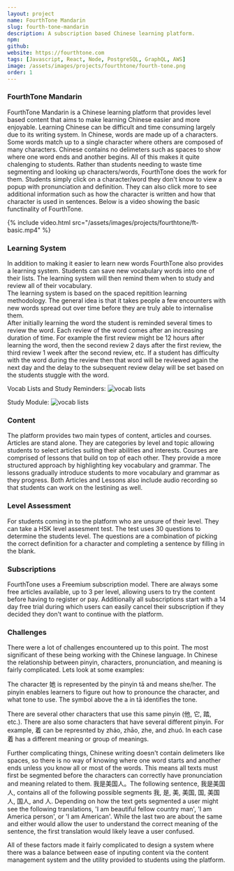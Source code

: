```yaml
---
layout: project
name: FourthTone Mandarin
slug: fourth-tone-mandarin
description: A subscription based Chinese learning platform.
npm: 
github: 
website: https://fourthtone.com
tags: [Javascript, React, Node, PostgreSQL, GraphQL, AWS]
image: /assets/images/projects/fourthtone/fourth-tone.png
order: 1
---
```

### FourthTone Mandarin
FourthTone Mandarin is a Chinese learning platform that provides level based content that aims to make learning Chinese easier and more enjoyable. Learning Chinese can be difficult and time consuming largely due to its writing system. In Chinese, words are made up of a characters. Some words match up to a single character where others are composed of many characters. Chinese contains no delimeters such as spaces to show where one word ends and another begins. All of this makes it quite chalenging to students.
Rather than students needing to waste time segmenting and looking up characters/words, FourthTone does the work for them. Students simply click on a character/word they don't know to view a popup with pronunciation and definition. They can also click more to see additional information such as how the character is written and how that character is used in sentences. Below is a video showing the basic functinality of FourthTone.  

{% include video.html src="/assets/images/projects/fourthtone/ft-basic.mp4" %}

### Learning System
In addition to making it easier to learn new words FourthTone also provides a learning system. Students can save new vocabulary words into one of their lists. The learning system will then remind them when to study and review all of their vocabulary.  
The learning system is based on the spaced repitition learning methodology. The general idea is that it takes people a few encounters with new words spread out over time before they are truly able to internalise them.  
After initially learning the word the student is reminded several times to review the word. Each review of the word comes after an increasing duration of time. For example the first review might be 12 hours after learning the word, then the second review 2 days after the first review, the third review 1 week after the second review, etc. If a student has difficulty with the word during the review then that word  will be reviewed again the next day and the delay to the subsequent review delay will be set based on the students stuggle with the word.

Vocab Lists and Study Reminders:
![vocab lists](/assets/images/projects/fourthtone/ft-study.png)

Study Module:
![vocab lists](/assets/images/projects/fourthtone/ft-study-module.png)


### Content
The platform provides two main types of content, articles and courses. 
Articles are stand alone. They are categories by level and topic allowing students to select articles suiting their abilities and interests.
Courses are comprised of lessons that build on top of each other. They provide a more structured approach by highlighting key vocabulary and grammar. The lessons gradually introduce students to more vocabulary and grammar as they progress.
Both Articles and Lessons also include audio recording so that students can work on the lestining as well.

### Level Assessment
For students coming in to the platform who are unsure of their level. They can take a HSK level assesment test. The test uses 30 questions to determine the students level. The questions are a combination of picking the correct definition for a character and completing a sentence by filling in the blank. 


### Subscriptions
FourthTone uses a Freemium subscription model. There are always some free articles available, up to 3 per level, allowing users to try the content before having to register or pay. Additionally all subscriptions start with a 14 day free trial during which users can easily cancel their subscription if they decided they don't want to continue with the platform.


### Challenges
There were a lot of challenges encountered up to this point. The most significant of these being working with the Chinese language.
In Chinese the relationship between pinyin, characters, pronunciation, and meaning is fairly complicated.
Lets look at some examples:
 
The character 她 is represented by the pinyin tā and means she/her. The pinyin enables learners to figure out how to pronounce the character, and what tone to use. The symbol above the a in tā identifies the tone.

There are several other characters that use this same pinyin (他, 它, 踏, etc.). There are also some characters that have several different pinyin. For example, 着 can be represnted by zháo, zhāo, zhe, and zhuó. In each case 着 has a different meaning or group of meanings.

Further complicating things, Chinese writing doesn't contain delimeters like spaces, so there is no way of knowing where one word starts and another ends unless you know all or most of the words. This means all texts must first be segmented before the characters can correctly have pronunciation and meaning related to them. 我是美国人。The following sentence, 我是美国人, contains all of the following possible segments 我, 是, 美, 美国, 国, 美国人, 国人, and 人. Depending on how the text gets segmented a user might see the following translations, 'I am beautiful fellow country man', 'I am America person', or 'I am American'. While the last two are about the same and either would allow the user to understand the correct meaning of the sentence, the first translation would likely leave a user confused.  

All of these factors made it fairly complicated to design a system where there was a balance between ease of inputing content via the content management system and the utility provided to students using the platform.
